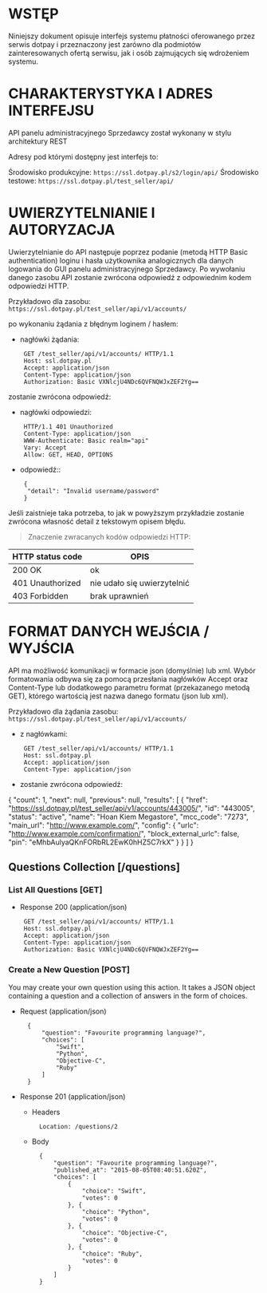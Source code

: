# WSTĘP

Niniejszy dokument opisuje interfejs systemu płatności oferowanego przez serwis dotpay i przeznaczony jest zarówno dla podmiotów 
zainteresowanych ofertą serwisu, jak i osób zajmujących się wdrożeniem systemu.

# CHARAKTERYSTYKA I ADRES INTERFEJSU

API panelu administracyjnego Sprzedawcy został wykonany w stylu architektury REST

Adresy pod którymi dostępny jest interfejs to:

Środowisko produkcyjne:
`https://ssl.dotpay.pl/s2/login/api/`
Środowisko testowe:
`https://ssl.dotpay.pl/test_seller/api/`

# UWIERZYTELNIANIE I AUTORYZACJA
Uwierzytelnianie do API następuje poprzez podanie (metodą HTTP Basic authentication) loginu i hasła użytkownika analogicznych dla danych logowania do GUI panelu administracyjnego Sprzedawcy.
Po wywołaniu danego zasobu API zostanie zwrócona odpowiedź z odpowiednim kodem odpowiedzi HTTP. 

Przykładowo dla zasobu:
`https://ssl.dotpay.pl/test_seller/api/v1/accounts/`

po wykonaniu żądania z błędnym loginem / hasłem:
+ nagłówki żądania: 

       GET /test_seller/api/v1/accounts/ HTTP/1.1
       Host: ssl.dotpay.pl
       Accept: application/json
       Content-Type: application/json
       Authorization: Basic VXNlcjU4NDc6QVFNQWJxZEF2Yg==

zostanie zwrócona odpowiedź:
+ nagłówki odpowiedzi: 

       HTTP/1.1 401 Unauthorized
       Content-Type: application/json
       WWW-Authenticate: Basic realm="api"
       Vary: Accept
       Allow: GET, HEAD, OPTIONS
+ odpowiedź:: 

       {
        "detail": "Invalid username/password"
       }

Jeśli zaistnieje taka potrzeba, to jak w powyższym przykładzie zostanie zwrócona własność detail z tekstowym opisem błędu.

>Znaczenie zwracanych kodów odpowiedzi HTTP:

HTTP status code | OPIS
------------ | -------------
200 OK | ok
401 Unauthorized | nie udało się uwierzytelnić
403 Forbidden | brak uprawnień

# FORMAT DANYCH WEJŚCIA / WYJŚCIA
API ma możliwość komunikacji w formacie json (domyślnie) lub xml. Wybór formatowania odbywa się za pomocą przesłania nagłówków Accept oraz Content-Type lub dodatkowego parametru format (przekazanego metodą GET), którego wartością jest nazwa danego formatu (json lub xml).

Przykładowo dla żądania zasobu:
`https://ssl.dotpay.pl/test_seller/api/v1/accounts/`

+ z nagłówkami: 

       GET /test_seller/api/v1/accounts/ HTTP/1.1
       Host: ssl.dotpay.pl
       Accept: application/json
       Content-Type: application/json

+ zostanie zwrócona odpowiedź:

{
  "count": 1,
  "next": null,
  "previous": null,
  "results": [
    {
      "href": "https://ssl.dotpay.pl/test_seller/api/v1/accounts/443005/",
      "id": "443005",
      "status": "active",
      "name": "Hoan Kiem Megastore",
      "mcc_code": "7273",
      "main_url": "http://www.example.com/",
      "config": {
        "urlc": "http://www.example.com/confirmation/",
        "block_external_urlc": false,
        "pin": "eMhbAulyaQKnFORbRL2EwK0hHZ5C7rkX"
      }
    }
  ]
}



## Questions Collection [/questions]

### List All Questions [GET]

+ Response 200 (application/json)

       GET /test_seller/api/v1/accounts/ HTTP/1.1
       Host: ssl.dotpay.pl
       Accept: application/json
       Content-Type: application/json
       Authorization: Basic VXNlcjU4NDc6QVFNQWJxZEF2Yg==


### Create a New Question [POST]

You may create your own question using this action. It takes a JSON
object containing a question and a collection of answers in the
form of choices.

+ Request (application/json)

        {
            "question": "Favourite programming language?",
            "choices": [
                "Swift",
                "Python",
                "Objective-C",
                "Ruby"
            ]
        }

+ Response 201 (application/json)

    + Headers

            Location: /questions/2

    + Body

            {
                "question": "Favourite programming language?",
                "published_at": "2015-08-05T08:40:51.620Z",
                "choices": [
                    {
                        "choice": "Swift",
                        "votes": 0
                    }, {
                        "choice": "Python",
                        "votes": 0
                    }, {
                        "choice": "Objective-C",
                        "votes": 0
                    }, {
                        "choice": "Ruby",
                        "votes": 0
                    }
                ]
            }
